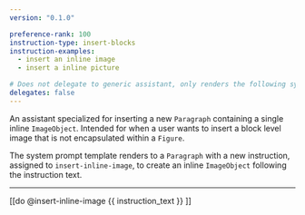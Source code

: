 ```yaml
---
version: "0.1.0"

preference-rank: 100
instruction-type: insert-blocks
instruction-examples:
  - insert an inline image
  - insert a inline picture

# Does not delegate to generic assistant, only renders the following system prompt
delegates: false
---
```


An assistant specialized for inserting a new `Paragraph` containing a single inline `ImageObject`. Intended for when a user wants to insert a block level image that is not encapsulated within a `Figure`.

The system prompt template renders to a `Paragraph` with a new instruction, assigned to `insert-inline-image`, to create an inline `ImageObject` following the instruction text.

---

[[do @insert-inline-image {{ instruction_text }} ]]

